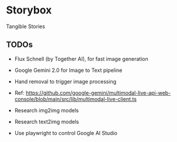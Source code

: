 # Storybox

Tangible Stories

## TODOs

- Flux Schnell (by Together AI), for fast image generation
- Google Gemini 2.0 for Image to Text pipeline
- Hand removal to trigger image processing
- Ref: https://github.com/google-gemini/multimodal-live-api-web-console/blob/main/src/lib/multimodal-live-client.ts

- Research img2img models
- Research text2img models
- Use playwright to control Google AI Studio